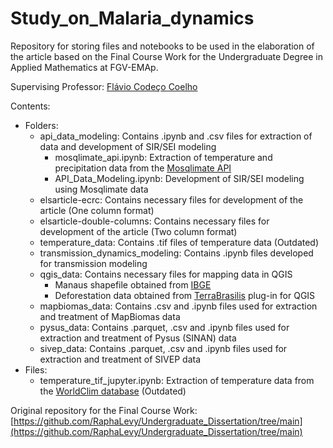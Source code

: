 # Study_on_Malaria_dynamics

Repository for storing files and notebooks to be used in the elaboration of the article based on the Final Course Work for the Undergraduate Degree in Applied Mathematics at FGV-EMAp.

Supervising Professor: [Flávio Codeço Coelho](https://emap.fgv.br/professores/flavio-codeco-coelho-0)

Contents:

+ Folders:
  - api_data_modeling: Contains .ipynb and .csv files for extraction of data and development of SIR/SEI modeling
    - mosqlimate_api.ipynb: Extraction of temperature and precipitation data from the [Mosqlimate API](https://api.mosqlimate.org/datastore/)
    - API_Data_Modeling.ipynb: Development of SIR/SEI modeling using Mosqlimate data
  - elsarticle-ecrc: Contains necessary files for development of the article (One column format)
  - elsarticle-double-columns: Contains necessary files for development of the article (Two column format)
  - temperature_data: Contains .tif files of temperature data (Outdated)
  - transmission_dynamics_modeling: Contains .ipynb files developed for transmission modeling
  - qgis_data: Contains necessary files for mapping data in QGIS
    - Manaus shapefile obtained from [IBGE](https://www.ibge.gov.br/geociencias/organizacao-do-territorio/malhas-territoriais/15774-malhas.html)
    - Deforestation data obtained from [TerraBrasilis](https://terrabrasilis.dpi.inpe.br/app/map/deforestation?hl=pt-br) plug-in for QGIS
  - mapbiomas_data: Contains .csv and .ipynb files used for extraction and treatment of MapBiomas data
  - pysus_data: Contains .parquet, .csv and .ipynb files used for extraction and treatment of Pysus (SINAN) data
  - sivep_data: Contains .parquet, .csv and .ipynb files used for extraction and treatment of SIVEP data
+ Files:
  - temperature_tif_jupyter.ipynb: Extraction of temperature data from the [WorldClim database](https://www.worldclim.org/data/monthlywth.html) (Outdated)

Original repository for the Final Course Work: [https://github.com/RaphaLevy/Undergraduate_Dissertation/tree/main](https://github.com/RaphaLevy/Undergraduate_Dissertation/tree/main)
